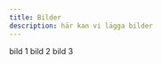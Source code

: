 ```yaml
---
title: Bilder
description: här kan vi lägga bilder 
---
```


bild 1          bild 2            bild 3
